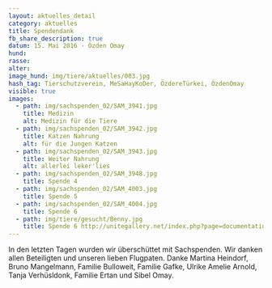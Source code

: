 ```yaml
---
layout: aktuelles_detail
category: aktuelles
title: Spendendank
fb_share_description: true
datum: 15. Mai 2016 - Özden Omay
hund:
rasse:
alter:
image_hund: img/tiere/aktuelles/003.jpg
hash_tag: Tierschutzverein, MeSaHayKoDer, ÖzdereTürkei, ÖzdenOmay
visible: true
images:
  - path: img/sachspenden_02/SAM_3941.jpg
    title: Medizin
    alt: Medizin für die Tiere
  - path: img/sachspenden_02/SAM_3942.jpg
    title: Katzen Nahrung
    alt: für die Jungen Katzen
  - path: img/sachspenden_02/SAM_3943.jpg
    title: Weiter Nahrung
    alt: allerlei leker'lies
  - path: img/sachspenden_02/SAM_3948.jpg
    title: Spende 4
  - path: img/sachspenden_02/SAM_4003.jpg
    title: Spende 5
  - path: img/sachspenden_02/SAM_4004.jpg
    title: Spende 6
  - path: img/tiere/gesucht/Benny.jpg
    title: Spende 6 http://unitegallery.net/index.php?page=documentation#documenter_cover
---
```


In den letzten Tagen wurden wir überschüttet mit Sachspenden. Wir danken allen Beteiligten und unseren lieben Flugpaten.
Danke Martina Heindorf, Bruno Mangelmann, Familie Bulloweit, Familie Gafke, Ulrike Amelie Arnold, Tanja Verhüsldonk, Familie Ertan und Sibel Omay.
